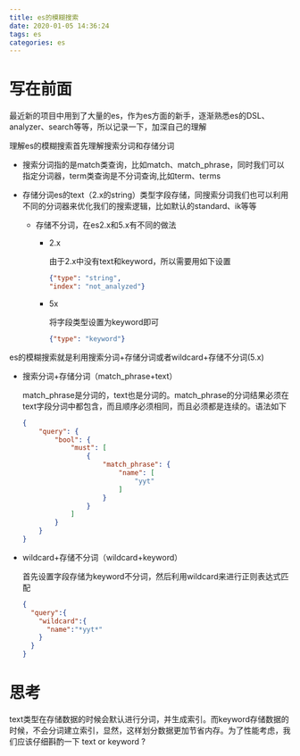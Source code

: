 ```yaml
---
title: es的模糊搜索
date: 2020-01-05 14:36:24
tags: es
categories: es
---
```


# 写在前面

最近新的项目中用到了大量的es，作为es方面的新手，逐渐熟悉es的DSL、analyzer、search等等，所以记录一下，加深自己的理解

理解es的模糊搜索首先理解搜索分词和存储分词

- 搜索分词指的是match类查询，比如match、match_phrase，同时我们可以指定分词器，term类查询是不分词查询,比如term、terms

- 存储分词es的text（2.x的string）类型字段存储，同搜索分词我们也可以利用不同的分词器来优化我们的搜索逻辑，比如默认的standard、ik等等

  - 存储不分词，在es2.x和5.x有不同的做法

    - 2.x

      由于2.x中没有text和keyword，所以需要用如下设置

      ```json
      {"type": "string",
      "index": "not_analyzed"}
      ```

    - 5x

      将字段类型设置为keyword即可

      ```json
      {"type": "keyword"}
      ```

es的模糊搜索就是利用搜索分词+存储分词或者wildcard+存储不分词(5.x)

- 搜索分词+存储分词（match_phrase+text）

  match_phrase是分词的，text也是分词的。match_phrase的分词结果必须在text字段分词中都包含，而且顺序必须相同，而且必须都是连续的。语法如下

  ```json
  {
      "query": {
          "bool": {
              "must": [
                  {
                      "match_phrase": {
                          "name": [
                              "yyt"
                          ]
                      }
                  }
              ]
          }
      }
  }
  ```

- wildcard+存储不分词（wildcard+keyword）

  首先设置字段存储为keyword不分词，然后利用wildcard来进行正则表达式匹配

  ```json
  {
    "query":{
      "wildcard":{
        "name":"*yyt*"
      }
    }
  }
  ```

# 思考

​	text类型在存储数据的时候会默认进行分词，并生成索引。而keyword存储数据的时候，不会分词建立索引，显然，这样划分数据更加节省内存。为了性能考虑，我们应该仔细斟酌一下 text or keyword ?